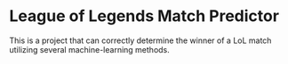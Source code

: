 # League of Legends Match Predictor

This is a project that can correctly determine the winner of a LoL match utilizing several machine-learning methods.
